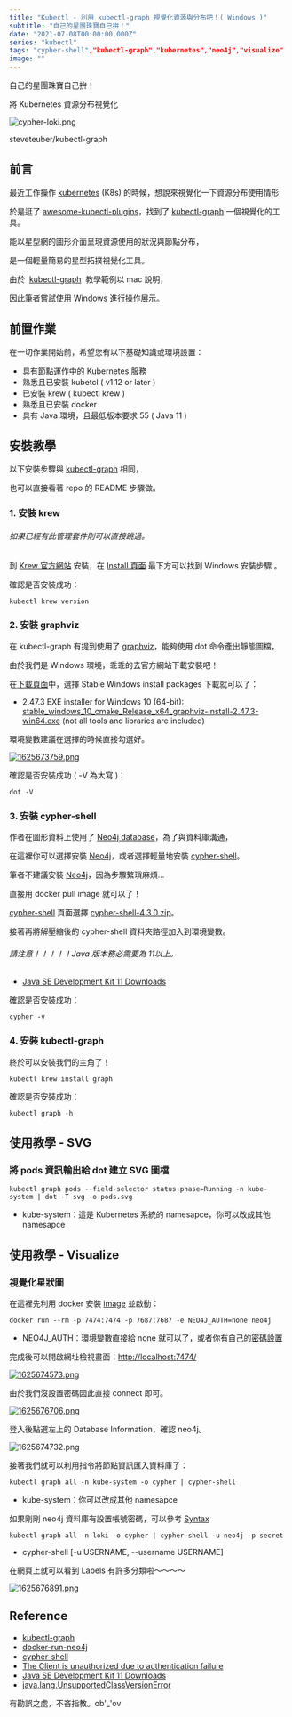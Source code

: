 ```yaml
---
title: "Kubectl - 利用 kubectl-graph 視覺化資源與分布吧！( Windows )"
subtitle: "自己的星團珠寶自己拚！"
date: "2021-07-08T00:00:00.000Z"
series: "kubectl"
tags: "cypher-shell","kubectl-graph","kubernetes","neo4j","visualize"
image: ""
--- 
```


自己的星團珠寶自己拚！

將 Kubernetes 資源分布視覺化

![cypher-loki.png](https://raw.githubusercontent.com/explooosion/blogs/refs/heads/main/docs/images/2021-07-08_Kubectl%20-%20%E5%88%A9%E7%94%A8%20kubectl-graph%20%E8%A6%96%E8%A6%BA%E5%8C%96%E8%B3%87%E6%BA%90%E8%88%87%E5%88%86%E5%B8%83%E5%90%A7%EF%BC%81(%20Windows%20)/cypher-loki.png)

steveteuber/kubectl-graph

前言
--

最近工作操作 [kubernetes](https://kubernetes.io/) (K8s) 的時候，想說來視覺化一下資源分布使用情形

於是逛了 [awesome-kubectl-plugins](https://github.com/ishantanu/awesome-kubectl-plugins)，找到了 [kubectl-graph](https://github.com/steveteuber/kubectl-graph) 一個視覺化的工具。

能以星型網的圖形介面呈現資源使用的狀況與節點分布，

是一個輕量簡易的星型拓撲視覺化工具。

由於  [kubectl-graph](https://github.com/steveteuber/kubectl-graph)  教學範例以 mac 說明，

因此筆者嘗試使用 Windows 進行操作展示。

前置作業
----

在一切作業開始前，希望您有以下基礎知識或環境設置：

*   具有節點運作中的 Kubernetes 服務
*   熟悉且已安裝 kubetcl ( v1.12 or later )
*   已安裝 krew ( kubectl krew )
*   熟悉且已安裝 docker
*   具有 Java 環境，且最低版本要求 55 ( Java 11 )

安裝教學
----

以下安裝步驟與 [kubectl-graph](https://github.com/steveteuber/kubectl-graph) 相同，

也可以直接看著 repo 的 README 步驟做。

### 1\. 安裝 krew

###### 如果已經有此管理套件則可以直接跳過。

到 [Krew 官方網站](https://krew.sigs.k8s.io/) 安裝，在 [Install 頁面](https://krew.sigs.k8s.io/docs/user-guide/setup/install/) 最下方可以找到 Windows 安裝步驟 。

確認是否安裝成功：

    kubectl krew version

### 2\. 安裝 graphviz

在 kubectl-graph 有提到使用了 [graphviz](https://graphviz.org/)，能夠使用 dot 命令產出靜態圖檔，

由於我們是 Windows 環境，乖乖的去官方網站下載安裝吧！

在[下載頁面](https://graphviz.org/download/)中，選擇 Stable Windows install packages 下載就可以了：

*   2.47.3 EXE installer for Windows 10 (64-bit): [stable\_windows\_10\_cmake\_Release\_x64\_graphviz-install-2.47.3-win64.exe](https://gitlab.com/api/v4/projects/4207231/packages/generic/graphviz-releases/2.47.3/stable_windows_10_cmake_Release_x64_graphviz-install-2.47.3-win64.exe) (not all tools and libraries are included)

環境變數建議在選擇的時候直接勾選好。

[![1625673759.png](https://raw.githubusercontent.com/explooosion/blogs/refs/heads/main/docs/images/2021-07-08_Kubectl%20-%20%E5%88%A9%E7%94%A8%20kubectl-graph%20%E8%A6%96%E8%A6%BA%E5%8C%96%E8%B3%87%E6%BA%90%E8%88%87%E5%88%86%E5%B8%83%E5%90%A7%EF%BC%81(%20Windows%20)/1625673759.png)](https://dotblogsfile.blob.core.windows.net/user/robby/3c7eacc9-1ef9-42d5-8f56-9f95cb9f8d66/1625673759.png)

確認是否安裝成功 ( -V 為大寫 )：

    dot -V 

### 3\. 安裝 cypher-shell

作者在圖形資料上使用了 [Neo4j database](https://neo4j.com/)，為了與資料庫溝通，

在這裡你可以選擇安裝 [Neo4j](https://neo4j.com/try-neo4j/)，或者選擇輕量地安裝 [cypher-shell](https://neo4j.com/download-center/#cyphershell)。

筆者不建議安裝 [Neo4j](https://neo4j.com/try-neo4j/)，因為步驟繁瑣麻煩…

直接用 docker pull image 就可以了！

[cypher-shell](https://neo4j.com/download-center/#cyphershell) 頁面選擇 [cypher-shell-4.3.0.zip](https://dist.neo4j.org/cypher-shell/cypher-shell-4.3.0.zip)。

接著再將解壓縮後的 cypher-shell 資料夾路徑加入到環境變數。

###### 請注意！！！！！Java 版本務必需要為 11以上。

*   [Java SE Development Kit 11 Downloads](https://www.oracle.com/tw/java/technologies/javase-jdk11-downloads.html)

確認是否安裝成功：

    cypher -v 

### 4\. 安裝 kubectl-graph

終於可以安裝我們的主角了！

    kubectl krew install graph

確認是否安裝成功：

    kubectl graph -h 

使用教學 - SVG
----------

### 將 pods 資訊輸出給 dot 建立 SVG 圖檔

    kubectl graph pods --field-selector status.phase=Running -n kube-system | dot -T svg -o pods.svg

*   kube-system：這是 Kubernetes 系統的 namesapce，你可以改成其他 namesapce

使用教學 - Visualize
----------------

### 視覺化星狀圖

在這裡先利用 docker 安裝 [image](https://neo4j.com/developer/docker-run-neo4j/) 並啟動：

    docker run --rm -p 7474:7474 -p 7687:7687 -e NEO4J_AUTH=none neo4j

*   NEO4J\_AUTH：環境變數直接給 none 就可以了，或者你有自己的[密碼設置](https://neo4j.com/docs/operations-manual/current/docker/introduction/#docker-auth)

完成後可以開啟網址檢視畫面：[http://localhost:7474/](http://localhost:7474/)

[![1625674573.png](https://raw.githubusercontent.com/explooosion/blogs/refs/heads/main/docs/images/2021-07-08_Kubectl%20-%20%E5%88%A9%E7%94%A8%20kubectl-graph%20%E8%A6%96%E8%A6%BA%E5%8C%96%E8%B3%87%E6%BA%90%E8%88%87%E5%88%86%E5%B8%83%E5%90%A7%EF%BC%81(%20Windows%20)/1625674573.png)](https://dotblogsfile.blob.core.windows.net/user/robby/3c7eacc9-1ef9-42d5-8f56-9f95cb9f8d66/1625674573.png)

由於我們沒設置密碼因此直接 connect 即可。

[![1625676706.png](https://raw.githubusercontent.com/explooosion/blogs/refs/heads/main/docs/images/2021-07-08_Kubectl%20-%20%E5%88%A9%E7%94%A8%20kubectl-graph%20%E8%A6%96%E8%A6%BA%E5%8C%96%E8%B3%87%E6%BA%90%E8%88%87%E5%88%86%E5%B8%83%E5%90%A7%EF%BC%81(%20Windows%20)/1625676706.png)](https://dotblogsfile.blob.core.windows.net/user/robby/3c7eacc9-1ef9-42d5-8f56-9f95cb9f8d66/1625676706.png)

登入後點選左上的 Database Information，確認 neo4j。

![1625674732.png](https://raw.githubusercontent.com/explooosion/blogs/refs/heads/main/docs/images/2021-07-08_Kubectl%20-%20%E5%88%A9%E7%94%A8%20kubectl-graph%20%E8%A6%96%E8%A6%BA%E5%8C%96%E8%B3%87%E6%BA%90%E8%88%87%E5%88%86%E5%B8%83%E5%90%A7%EF%BC%81(%20Windows%20)/1625674732.png)

接著我們就可以利用指令將節點資訊匯入資料庫了：

    kubectl graph all -n kube-system -o cypher | cypher-shell

*   kube-system：你可以改成其他 namesapce

如果剛剛 neo4j 資料庫有設置帳號密碼，可以參考 [Syntax](https://neo4j.com/docs/operations-manual/current/tools/cypher-shell/)

    kubectl graph all -n loki -o cypher | cypher-shell -u neo4j -p secret

*   cypher-shell \[-u USERNAME, --username USERNAME\]

在網頁上就可以看到 Labels 有許多分類啦～～～～

![1625676891.png](https://raw.githubusercontent.com/explooosion/blogs/refs/heads/main/docs/images/2021-07-08_Kubectl%20-%20%E5%88%A9%E7%94%A8%20kubectl-graph%20%E8%A6%96%E8%A6%BA%E5%8C%96%E8%B3%87%E6%BA%90%E8%88%87%E5%88%86%E5%B8%83%E5%90%A7%EF%BC%81(%20Windows%20)/1625676891.png)

Reference
---------

*   [kubectl-graph](https://github.com/steveteuber/kubectl-graph)
*   [docker-run-neo4j](https://neo4j.com/developer/docker-run-neo4j/)
*   [cypher-shell](https://neo4j.com/docs/operations-manual/current/tools/cypher-shell/)
*   [The Client is unauthorized due to authentication failure](https://github.com/neo4j/neo4j-javascript-driver/issues/660)
*   [Java SE Development Kit 11 Downloads](https://www.oracle.com/tw/java/technologies/javase-jdk11-downloads.html)
*   [java.lang.UnsupportedClassVersionError](https://www.baeldung.com/java-lang-unsupportedclassversion)

有勘誤之處，不吝指教。ob'\_'ov